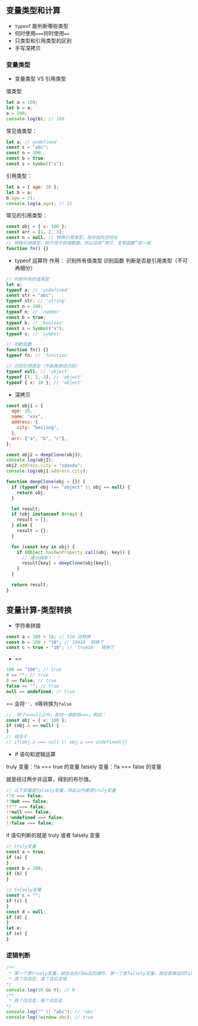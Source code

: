 ## 变量类型和计算

- `typeof` 能判断哪些类型
- 何时使用`===`何时使用`==`
- 只类型和引用类型的区别
- 手写深拷贝

### 变量类型

- 变量类型 VS 引用类型

值类型

```js
let a = 100;
let b = a;
a = 200;
console.log(b); // 100
```

常见值类型：

```js
let a; // undefined
const s = "abc";
const n = 100;
const b = true;
const s = Symbol("s");
```

引用类型：

```js
let a = { age: 20 };
let b = a;
b.age = 21;
console.log(a.age); // 21
```

常见的引用类型：

```js
const obj = { x: 100 };
const arr = [1, 2, 3];
const n = null; // 特殊引用类型，指针指向空地址
// 特殊引用类型，但不用于存储数据，所以没有“拷贝、复制函数”这一说
function fn() {}
```

- typeof 运算符
  作用：
  识别所有值类型
  识别函数
  判断是否是引用类型（不可再细分）

```js
// 判断所有的值类型
let a;
typeof a; // 'undefined'
const str = "abc";
typeof str; // 'string'
const n = 100;
typeof n; // 'number'
const b = true;
typeof b; // 'boolean'
const s = Symbol("s");
typeof s; // 'symbol'

// 判断函数
function fn() {}
typeof fn; // 'function'

// 识别引用类型（不能再继续识别）
typeof null; // 'object'
typeof [1, 2, 3]; // 'object'
typeof { x: 10 }; // 'object'
```

- 深拷贝

```js
const obj1 = {
  age: 20,
  name: "xxx",
  address: {
    city: "beijing",
  },
  arr: ["a", "b", "c"],
};

const obj2 = deepClone(obj1);
console.log(obj2);
obj2.address.city = "sdasda";
console.log(obj1.address.city);

function deepClone(obj = {}) {
  if (typeof obj !== "object" || obj == null) {
    return obj;
  }

  let result;
  if (obj instanceof Array) {
    result = [];
  } else {
    result = {};
  }

  for (const key in obj) {
    if (Object.hasOwnProperty.call(obj, key)) {
      // 递归调用！！！
      result[key] = deepClone(obj[key]);
    }
  }

  return result;
}
```

## 变量计算-类型转换

- 字符串拼接

```js
const a = 100 + 10; // 110 没转换
const b = 100 + "10"; // 10010  转换了
const c = true + "10"; // 'true10'  转换了
```

- ==

```js
100 == "100"; // true
0 == ""; // true
0 == false; // true
false == ""; // true
null == undefined; // true
```

== 会将`''`、`0`等转换为`false`

```js
//  除了==null之外，其他一律都用===，例如：
const obj = { x: 100 };
if (obj.a == null) {
}
// 相当于
// if(obj.a === null || obj.a === undefined){}
```

- if 语句和逻辑运算

truly 变量：!!a === true 的变量
falsely 变量：!!a === false 的变量

就是经过两步非运算，得到的布尔值。

```js
// 以下变量是falsely变量，除此以外都是truly变量
!!0 === false;
!!NaN === false;
!!"" === false;
!!null === false;
!!undefined === false;
!!false === false;
```

if 语句判断的就是 truly 或者 falsely 变量

```js
// truly变量
const a = true;
if (a) {
}
const b = 100;
if (b) {
}

// falsely变量
const c = "";
if (c) {
}
const d = null;
if (d) {
}
let e;
if (e) {
}
```

### 逻辑判断

```js
/**
 * 第一个是truely变量，就会去执行&&后的操作，第一个是falsely变量，就会直接返回falsely变量
 * 真？往后走，真？往后走哦
*/
console.log(10 && 0); // 0 
/**
 * 假？往后走，假？往后走
*/
console.log("" || "abc"); // 'abc'
console.log(!window.abc); // true
```
